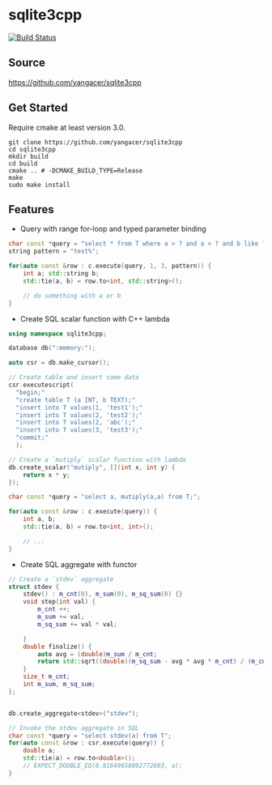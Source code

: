 # sqlite3cpp

[![Build Status](https://travis-ci.org/yangacer/sqlite3cpp.svg?branch=master)](https://travis-ci.org/yangacer/sqlite3cpp)
<!--
[![Coverage Status](https://coveralls.io/repos/yangacer/sqlite3cpp/badge.svg?branch=master&service=github)](https://coveralls.io/github/yangacer/sqlite3cpp?branch=master) 
-->

## Source

https://github.com/yangacer/sqlite3cpp

## Get Started

Require cmake at least version 3.0.

```shell
git clone https://github.com/yangacer/sqlite3cpp
cd sqlite3cpp
mkdir build
cd build
cmake .. # -DCMAKE_BUILD_TYPE=Release
make
sudo make install
```

## Features


- Query with range for-loop and typed parameter binding

```cpp
char const *query = "select * from T where a > ? and a < ? and b like ?";
string pattern = "test%";

for(auto const &row : c.execute(query, 1, 3, pattern)) {
    int a; std::string b;
    std::tie(a, b) = row.to<int, std::string>();

    // do something with a or b
}

```

- Create SQL scalar function with C++ lambda


```cpp
using namespace sqlite3cpp;

database db(":memory:");

auto csr = db.make_cursor();

// Create table and insert some data
csr.executescript(
  "begin;"
  "create table T (a INT, b TEXT);"
  "insert into T values(1, 'test1');"
  "insert into T values(2, 'test2');"
  "insert into T values(2, 'abc');"
  "insert into T values(3, 'test3');"
  "commit;"
  );

// Create a `mutiply` scalar function with lambda
db.create_scalar("mutiply", [](int x, int y) {
    return x * y;
});

char const *query = "select a, mutiply(a,a) from T;";

for(auto const &row : c.execute(query)) {
    int a, b;
    std::tie(a, b) = row.to<int, int>();

    // ...
}
```

- Create SQL aggregate with functor

```cpp
// Create a `stdev` aggregate
struct stdev {
    stdev() : m_cnt(0), m_sum(0), m_sq_sum(0) {}
    void step(int val) {
        m_cnt ++;
        m_sum += val;
        m_sq_sum += val * val;

    }
    double finalize() {
        auto avg = (double)m_sum / m_cnt;
        return std::sqrt((double)(m_sq_sum - avg * avg * m_cnt) / (m_cnt -1));
    }
    size_t m_cnt;
    int m_sum, m_sq_sum;
};


db.create_aggregate<stdev>("stdev");

// Invoke the stdev aggregate in SQL
char const *query = "select stdev(a) from T";
for(auto const &row : csr.execute(query)) {
    double a;
    std::tie(a) = row.to<double>();
    // EXPECT_DOUBLE_EQ(0.81649658092772603, a);
}
```
